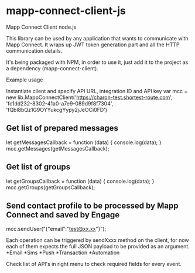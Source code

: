 # mapp-connect-client-js
Mapp Connect Client node.js

This library can be used by any application that wants to communicate with Mapp Connect. It wraps up JWT token generation part and all the HTTP communication details.

It's being packaged with NPM, in order to use it, just add it to the project as a dependency (mapp-connect-client).

Example usage


Instantiate client and specify API URL, integration ID and API key
var mcc = new lib.MappConnectClient('https://charon-test.shortest-route.com', 'fc1dd232-8302-41a0-a7e9-089d9f8f7304', 'fQbl8bQz1G9OYYukcgYypy2jJeOCi0FD')



## Get list of prepared messages

let getMessagesCallback = function (data) {
    console.log(data);
}
mcc.getMessages(getMessagesCallback);



## Get list of groups

let getGroupsCallback = function (data) {
    console.log(data);
}
mcc.getGroups(getGroupsCallback);



## Send contact profile to be processed by Mapp Connect and saved by Engage

mcc.sendUser("{\"email\":\"test@xx.xx\"}");


Each operation can be triggered by sendXxxx method on the client, for now each of them expects the full JSON payload to be provided as an argument.
*Email
*Sms
*Push
*Transaction
*Automation

Check list of API's in right menu to check required fields for every event. 

